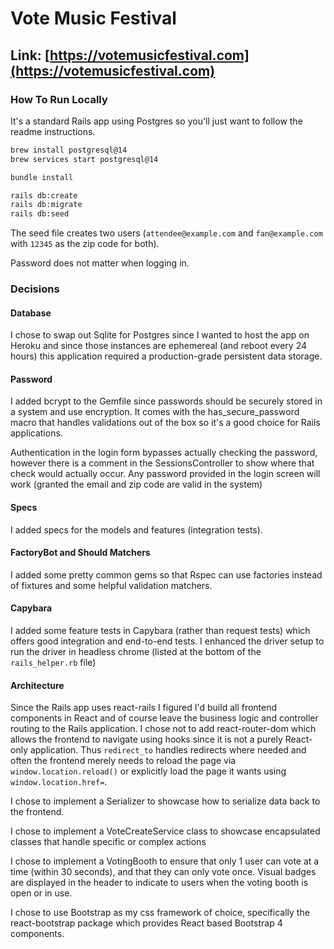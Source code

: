 # Vote Music Festival

## Link: [https://votemusicfestival.com](https://votemusicfestival.com)

### How To Run Locally

It's a standard Rails app using Postgres so you'll just want to follow the readme instructions.

```sh
brew install postgresql@14
brew services start postgresql@14

bundle install

rails db:create
rails db:migrate
rails db:seed
```

The seed file creates two users (`attendee@example.com` and `fan@example.com` with `12345` as the zip code for both).

Password does not matter when logging in.

### Decisions

#### Database

I chose to swap out Sqlite for Postgres since I wanted to host the app on Heroku and since those instances are ephemereal (and reboot every 24 hours) this application required a production-grade persistent data storage.

#### Password

I added bcrypt to the Gemfile since passwords should be securely stored in a system and use encryption. It comes with the has_secure_password macro that handles validations out of the box so it's a good choice for Rails applications.

Authentication in the login form bypasses actually checking the password, however there is a comment in the SessionsController to show where that check would actually occur. Any password provided in the login screen will work (granted the email and zip code are valid in the system)

#### Specs

I added specs for the models and features (integration tests).

#### FactoryBot and Should Matchers

I added some pretty common gems so that Rspec can use factories instead of fixtures and some helpful validation matchers.

#### Capybara

I added some feature tests in Capybara (rather than request tests) which offers good integration and end-to-end tests. I enhanced the driver setup to run the driver in headless chrome (listed at the bottom of the `rails_helper.rb` file)

#### Architecture

Since the Rails app uses react-rails I figured I'd build all frontend components in React and of course leave the business logic and controller routing to the Rails application. I chose not to add react-router-dom which allows the frontend to navigate using hooks since it is not a purely React-only application. Thus `redirect_to` handles redirects where needed and often the frontend merely needs to reload the page via `window.location.reload()` or explicitly load the page it wants using `window.location.href=`.

I chose to implement a Serializer to showcase how to serialize data back to the frontend.

I chose to implement a VoteCreateService class to showcase encapsulated classes that handle specific or complex actions

I chose to implement a VotingBooth to ensure that only 1 user can vote at a time (within 30 seconds), and that they can only vote once. Visual badges are displayed in the header to indicate to users when the voting booth is open or in use.

I chose to use Bootstrap as my css framework of choice, specifically the react-bootstrap package which provides React based Bootstrap 4 components.
